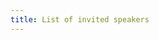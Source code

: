 ```yaml
---
title: List of invited speakers
---
```


<!-- <object data="/assets/speakers - Sheet1.pdf" width="100%" height="100%" type='application/pdf'></object>
 -->



